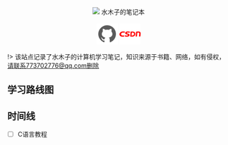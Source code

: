<center>
<img src="./res/img/logo.ico" /><span id="index-title">&nbsp;水木子的笔记本</span>
<br/>
<br/>
<img class="logo-img-item" src="./res/img/github.png" />&nbsp;<img  class="logo-img-item" src="./res/img/csdn.png" />
</center>



!> 该站点记录了水木子的计算机学习笔记，知识来源于书籍、网络，如有侵权，请联系773702776@qq.com删除


## 学习路线图



## 时间线
- [ ] C语言教程